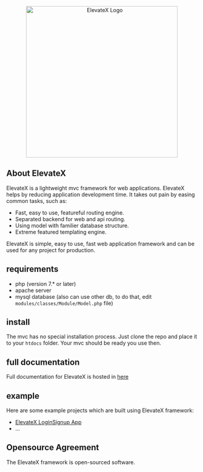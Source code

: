 <p align="center"><a href="https://github.com/mhs003/ElevateX" target="_blank"><img src="https://github.com/mhs003/ElevateX/assets/49614333/3acdd786-e34b-4e57-a1f6-b1811ac45b3b" width="400" alt="ElevateX Logo"></a></p>

## About ElevateX

ElevateX is a lightweight mvc framework for web applications. ElevateX helps by reducing application development time. It takes out pain by easing common tasks, such as:

- Fast, easy to use, featureful routing engine.
- Separated backend for web and api routing.
- Using model with familier database structure.
- Extreme featured templating engine.

ElevateX is simple, easy to use, fast web application framework and can be used for any project for production.


## requirements

- php (version 7.* or later)
- apache server
- mysql database (also can use other db, to do that, edit `modules/classes/Module/Model.php` file)


## install

The mvc has no special installation process. Just clone the repo and place it to your `htdocs` folder. Your mvc should be ready you use then.


## full documentation

Full documentation for ElevateX is hosted in [here](https://github.com/mhs003/ElevateX-docs)


## example

Here are some example projects which are built using ElevateX framework:

- [ElevateX LoginSignup App](https://github.com/mhs003/ElevateX_LoginSignup_app)
- ...


## Opensource Agreement

The ElevateX framework is open-sourced software.
